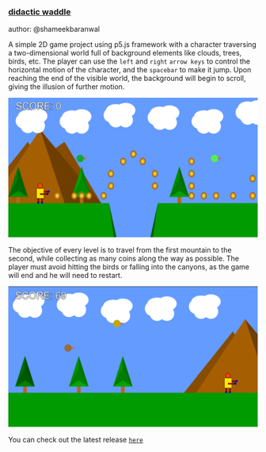 
### [didactic waddle](https://didactic-waddle.netlify.app) ###
author: @shameekbaranwal

A simple 2D game project using p5.js framework with a character traversing a two-dimensional world full of background elements like clouds, trees, birds, etc. The player can use the `left` and `right` `arrow keys` to control the horizontal motion of the character, and the `spacebar` to make it jump. Upon reaching the end of the visible world, the background will begin to scroll, giving the illusion of further motion.

![](2021-01-13-03-17-29.png)

The objective of every level is to travel from the first mountain to the second, while collecting as many coins along the way as possible. The player must avoid hitting the birds or falling into the canyons, as the game will end and he will need to restart.

![](2021-01-13-03-22-05.png)

You can check out the latest release [`here`](https://didactic-waddle.netlify.app)